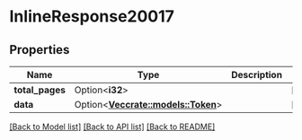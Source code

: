 # InlineResponse20017

## Properties

Name | Type | Description | Notes
------------ | ------------- | ------------- | -------------
**total_pages** | Option<**i32**> |  | [optional]
**data** | Option<[**Vec<crate::models::Token>**](Token.md)> |  | [optional]

[[Back to Model list]](../solanabeach_api.wiki/Home.md#documentation-for-models) [[Back to API list]](../solanabeach_api.wiki/Home.md#documentation-for-api-endpoints) [[Back to README]](../solanabeach_api.wiki/Home.md)


